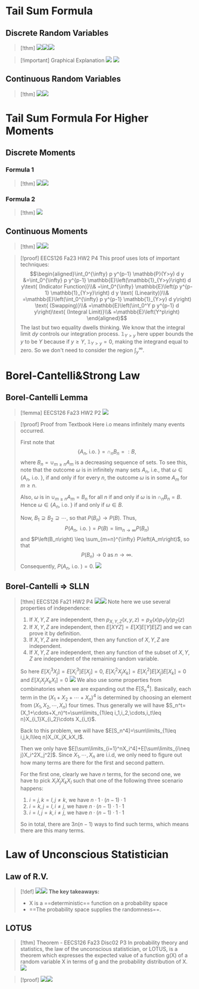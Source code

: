# Tail Sum Formula
## Discrete Random Variables
> [!thm]
> ![](Probability%20Formulas%20and%20Theorems.assets/image-20231119220916357.png)![](Probability%20Formulas%20and%20Theorems.assets/image-20231119220926438.png)![](Probability%20Formulas%20and%20Theorems.assets/image-20231119221844257.png)

> [!important] Graphical Explanation
> ![](Probability%20Formulas%20and%20Theorems.assets/image-20231119221916664.png)
> ![](Probability%20Formulas%20and%20Theorems.assets/image-20231119221903603.png)



## Continuous Random Variables
> [!thm]
> ![](Probability%20Formulas%20and%20Theorems.assets/image-20231119222250112.png)![](Probability%20Formulas%20and%20Theorems.assets/image-20231119222322601.png)


# Tail Sum Formula For Higher Moments
## Discrete Moments
### Formula 1
> [!thm]
> ![](Probability%20Formulas%20and%20Theorems.assets/image-20231119222700662.png)![](Probability%20Formulas%20and%20Theorems.assets/image-20231119222707471.png)

### Formula 2
> [!thm]
> ![](Probability%20Formulas%20and%20Theorems.assets/image-20231119223008121.png)



## Continuous Moments
> [!thm]
> ![](Probability%20Formulas%20and%20Theorems.assets/image-20231119222437318.png)![](Probability%20Formulas%20and%20Theorems.assets/image-20231119222523846.png)

> [!proof] EECS126 Fa23 HW2 P4
> This proof uses lots of important techniques:
> $$\begin{aligned}\int_0^{\infty} p y^{p-1} \mathbb{P}(Y>y) d y &=\int_0^{\infty} p y^{p-1} \mathbb{E}\left(\mathbb{1}_{Y>y}\right) d y\text{          (Indicator Function)}\\& =\int_0^{\infty} \mathbb{E}\left(p y^{p-1} \mathbb{1}_{Y>y}\right) d y \text{          (Linearity)}\\& =\mathbb{E}\left(\int_0^{\infty} p y^{p-1} \mathbb{1}_{Y>y} d y\right) \text{          (Swapping)}\\& =\mathbb{E}\left(\int_0^Y p y^{p-1} d y\right)\text{          (Integral Limit)}\\& =\mathbb{E}\left(Y^p\right) \end{aligned}$$
> The last but two equality dwells thinking. We know that the integral limit $dy$ controls our integration process. $\mathbb{1}_{Y>y}$ here upper bounds the $y$ to be $Y$ because if $y\geq Y$, $\mathbb{1}_{Y> y}=0$, making the integrand equal to zero. So we don't need to consider the region $\int_y^{\infty}$.



# Borel-Cantelli&Strong Law
## Borel-Cantelli Lemma
> [!lemma] EECS126 Fa23 HW2 P2
> ![](Probability%20Formulas%20and%20Theorems.assets/image-20231217202045111.png)

> [!proof] Proof from Textbook
> Here i.o means infinitely many events occurred.
> 
> First note that
> $$\left\{A_n \text {, i.o. }\right\}=\cap_n B_n=: B,$$where $B_n=\cup_{m \geq n} A_m$ is a decreasing sequence of sets. 
> To see this, note that the outcome $\omega$ is in infinitely many sets $A_n$, i.e., that $\omega \in\left\{A_n\right.$, i.o. $\}$, if and only if for every $n$, the outcome $\omega$ is in some $A_m$ for $m \geq n$. 
> 
> Also, $\omega$ is in $\cup_{m \geq n} A_m=B_n$ for all $n$ if and only if $\omega$ is in $\cap_n B_n=B$. Hence $\omega \in\left\{A_n\right.$, i.o. $\}$ if and only if $\omega \in B$.
> 
> Now, $B_1 \supseteq B_2 \supseteq \cdots$, so that $P\left(B_n\right) \rightarrow P(B)$. Thus,$$P\left(A_n, \text { i.o. }\right)=P(B)=\lim _{n \rightarrow \infty} P\left(B_n\right)$$
> and $P\left(B_n\right) \leq \sum_{m=n}^{\infty} P\left(A_m\right)$, so that $$
> P\left(B_n\right) \rightarrow 0 \text { as } n \rightarrow \infty .$$
> Consequently, $P\left(A_n\right.$, i.o. $)=0$.
> ![](Probability%20Formulas%20and%20Theorems.assets/image-20231217204014726.png)

## Borel-Cantelli => SLLN
> [!thm] EECS126 Fa21 HW2 P4
> ![](Convergence%20Theory.assets/image-20231119214025067.png)![](Probability%20Formulas%20and%20Theorems.assets/image-20240126160147729.png)
> Note here we use several properties of independence:
> 1. If $X,Y,Z$ are independent, then $p_{X,Y,Z}(x,y,z)=p_X(x)p_Y(y)p_Z(z)$
> 2. If $X,Y,Z$ are independent, then $E[XYZ]=E[X]E[Y]E[Z]$ and we can prove it by definition.
> 3. If $X,Y,Z$ are independent, then any function of $X,Y,Z$ are independent.
> 4. If $X,Y,Z$ are independent, then any function of the subset of $X,Y,Z$ are independent of the remaining random variable.
> 
> So here $E[X_i^3X_j]=E[X_i^3]E[X_j]=0$, $E[X_i^2X_jX_k]=E[X_i^2]E[X_j]E[X_k]=0$ and $E[X_iX_jX_kX_l]=0$
> ![](Probability%20Formulas%20and%20Theorems.assets/image-20240126160438269.png)
> We also use some properties from combinatories when we are expanding out the $E[S_n^4]$. Basically, each term in the $(X_1+X_2+\cdots+X_n)^4$ is determined by choosing an element from $(X_1,X_2,\cdots,X_n)$ four times. Thus generally we will have $S_n^t=(X_1+\cdots+X_n)^t=\sum\limits_{1\leq i_1,i_2,\cdots,i_t\leq n}X_{i_1}X_{i_2}\cdots X_{i_t}$.
> 
> Back to this problem, we will have $E[S_n^4]=\sum\limits_{1\leq i,j,k,l\leq n}X_iX_jX_kX_l$.
> 
> Then we only have $E[\sum\limits_{i=1}^nX_i^4]+E[\sum\limits_{i\neq j}X_i^2X_j^2]$. Since $X_1,\cdots,X_n$ are i.i.d, we only need to figure out how many terms are there for the first and second pattern.
> 
> For the first one, clearly we have $n$ terms, for the second one, we have to pick $X_iX_jX_kX_l$ such that one of the following three scenario happens:
> 1. $i=j, k=l, j\neq k$, we have $n\cdot 1\cdot (n-1)\cdot 1$
> 2. $i=k,j=l,i\neq j$, we have $n\cdot (n-1)\cdot 1\cdot 1$
> 3. $i=l,j=k,i\neq j$, we have $n\cdot (n-1)\cdot 1\cdot 1$
> 
> So in total, there are $3n(n-1)$ ways to find such terms, which means there are this many terms.







# Law of Unconscious Statistician
## Law of R.V.
> [!def]
> ![](Probability%20Formulas%20and%20Theorems.assets/image-20231217211643270.png)![](Probability%20Formulas%20and%20Theorems.assets/image-20231217211532355.png)
> **The key takeaways:**
> - X is a ==deterministic== function on a probability space
> - ==The probability space supplies the randomness==.



## LOTUS
> [!thm] Theorem - EECS126 Fa23 Disc02 P3
> In probability theory and statistics, the law of the unconscious statistician, or LOTUS, is a theorem which expresses the expected value of a function g(X) of a random variable X in terms of g and the probability distribution of X.
> ![](Probability%20Formulas%20and%20Theorems.assets/image-20231217205842658.png)

> [!proof]
> ![](Probability%20Formulas%20and%20Theorems.assets/image-20231217212130904.png)![](Probability%20Formulas%20and%20Theorems.assets/image-20231217212141097.png)



